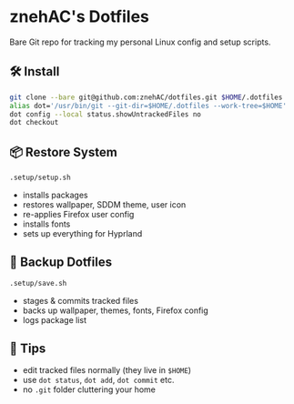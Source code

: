 # znehAC's Dotfiles

Bare Git repo for tracking my personal Linux config and setup scripts.

## 🛠️ Install

```bash
git clone --bare git@github.com:znehAC/dotfiles.git $HOME/.dotfiles
alias dot='/usr/bin/git --git-dir=$HOME/.dotfiles --work-tree=$HOME'
dot config --local status.showUntrackedFiles no
dot checkout
```

## 📦 Restore System

```bash
.setup/setup.sh
```

- installs packages
- restores wallpaper, SDDM theme, user icon
- re-applies Firefox user config
- installs fonts
- sets up everything for Hyprland

## 💾 Backup Dotfiles

```bash
.setup/save.sh
```

- stages & commits tracked files
- backs up wallpaper, themes, fonts, Firefox config
- logs package list

## 🧙 Tips

- edit tracked files normally (they live in `$HOME`)
- use `dot status`, `dot add`, `dot commit` etc.
- no `.git` folder cluttering your home
